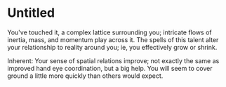 # Untitled

You've touched it, a complex lattice surrounding you; intricate flows of inertia, mass, and momentum play across it. The spells of this talent alter your relationship to reality around you; ie, you effectively grow or shrink.

Inherent: Your sense of spatial relations improve; not exactly the same as improved hand eye coordination, but a big help. You will seem to cover ground a little more quickly than others would expect.